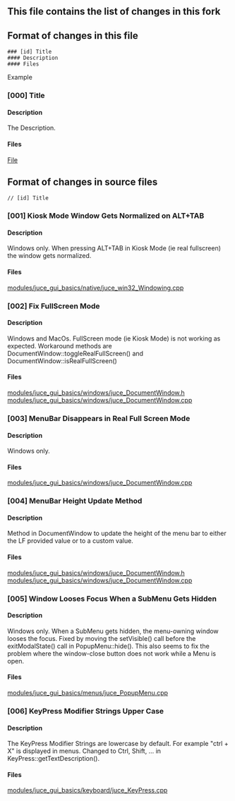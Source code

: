## This file contains the list of changes in this fork

## Format of changes in this file
```
### [id] Title
#### Description
#### Files
```
Example
### [000] Title
#### Description
The Description.
#### Files
[File](CHANGES.md)


## Format of changes in source files
```
// [id] Title
```

### [001] Kiosk Mode Window Gets Normalized on ALT+TAB
#### Description
Windows only. When pressing ALT+TAB in Kiosk Mode (ie real fullscreen) the window gets normalized.
#### Files
[modules/juce_gui_basics/native/juce_win32_Windowing.cpp](modules/juce_gui_basics/native/juce_win32_Windowing.cpp)

### [002] Fix FullScreen Mode
#### Description
Windows and MacOs. FullScreen mode (ie Kiosk Mode) is not working as expected.
Workaround methods are DocumentWindow::toggleRealFullScreen() and DocumentWindow::isRealFullScreen()
#### Files
[modules/juce_gui_basics/windows/juce_DocumentWindow.h](modules/juce_gui_basics/windows/juce_DocumentWindow.h)<br/>
[modules/juce_gui_basics/windows/juce_DocumentWindow.cpp](modules/juce_gui_basics/windows/juce_DocumentWindow.cpp)

### [003] MenuBar Disappears in Real Full Screen Mode
#### Description
Windows only.
#### Files
[modules/juce_gui_basics/windows/juce_DocumentWindow.cpp](modules/juce_gui_basics/windows/juce_DocumentWindow.cpp)

### [004] MenuBar Height Update Method
#### Description
Method in DocumentWindow to update the height of the menu bar to either the LF provided value or to a custom value.
#### Files
[modules/juce_gui_basics/windows/juce_DocumentWindow.h](modules/juce_gui_basics/windows/juce_DocumentWindow.h)<br/>
[modules/juce_gui_basics/windows/juce_DocumentWindow.cpp](modules/juce_gui_basics/windows/juce_DocumentWindow.cpp)

### [005] Window Looses Focus When a SubMenu Gets Hidden
#### Description
Windows only. When a SubMenu gets hidden, the menu-owning window looses the focus.
Fixed by moving the setVisible() call before the exitModalState() call in PopupMenu::hide().
This also seems to fix the problem where the window-close button does not work while a Menu is open.
#### Files
[modules/juce_gui_basics/menus/juce_PopupMenu.cpp](modules/juce_gui_basics/menus/juce_PopupMenu.cpp)

### [006] KeyPress Modifier Strings Upper Case
#### Description
The KeyPress Modifier Strings are lowercase by default. For example "ctrl + X" is displayed in menus.
Changed to Ctrl, Shift, ... in KeyPress::getTextDescription().
#### Files
[modules/juce_gui_basics/keyboard/juce_KeyPress.cpp](modules/juce_gui_basics/keyboard/juce_KeyPress.cpp)
